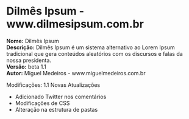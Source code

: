 <h1>Dilmês Ipsum - www.dilmesipsum.com.br</h1>
<b>Nome:</b> Dilmês Ipsum<br/>
<b>Descrição:</b> Dilmês Ipsum é um sistema alternativo ao Lorem Ipsum tradicional que gera conteúdos aleatórios com os discursos e falas da nossa presidenta.<br/>
<b>Versão:</b> beta 1.1<br/>
<b>Autor:</b> Miguel Medeiros - www.miguelmedeiros.com.br<br/>

Modificações:
1.1 Novas Atualizações
 - Adicionado Twitter nos comentários
 - Modificações de CSS
 - Alteração na estrutura de pastas
